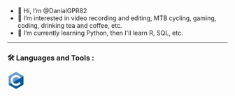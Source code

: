 - 👋 Hi, I’m @DanialGPR82
- 👀 I’m interested in video recording and editing, MTB cycling, gaming, coding, drinking tea and coffee, etc.
- 🌱 I’m currently learning Python, then I'll learn R, SQL, etc.


---

### :hammer_and_wrench: Languages and Tools :
<div>
  <img src="https://github.com/devicons/devicon/blob/master/icons/c/c-original.svg" title="Java" alt="Java" width="40" height="40"/>&nbsp;
</div>

<!---
DanialGPR82/DanialGPR82 is a ✨ special ✨ repository because its `README.md` (this file) appears on your GitHub profile.
You can click the Preview link to take a look at your changes.
--->

